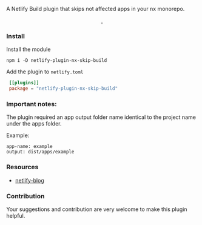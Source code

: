 

A Netlify Build plugin that skips not affected apps in your nx monorepo.

<p align="center">
  <a aria-label="npm version" href="https://www.npmjs.com/package/netlify-plugin-nx-skip-build">
    <img alt="" src="https://img.shields.io/npm/v/netlify-plugin-nx-skip-build">
  </a>
  <a aria-label="MIT License" href="https://www.npmjs.com/package/netlify-plugin-nx-skip-build">
    <img alt="" src="https://img.shields.io/npm/l/netlify-plugin-nx-skip-build">
  </a>
</p>


### Install
Install the module
```shell
npm i -D netlify-plugin-nx-skip-build
```

Add the plugin to `netlify.toml`

```toml
 [[plugins]]
 package = "netlify-plugin-nx-skip-build"
```


### Important notes:
The plugin required an app output folder name identical to the project name under the apps folder.

Example:

```
app-name: example
output: dist/apps/example
```


### Resources

- [netlify-blog](https://www.netlify.com/blog/2020/04/21/deploying-nx-monorepos-to-netlify/)



### Contribution

Your suggestions and contribution are very welcome to make this plugin helpful.
